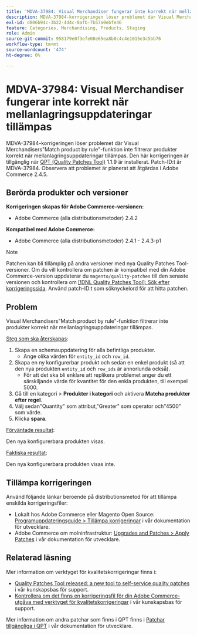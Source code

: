 ```yaml
---
title: 'MDVA-37984: Visual Merchandiser fungerar inte korrekt när mellanlagringsuppdateringar tillämpas'
description: MDVA-37984-korrigeringen löser problemet där Visual Merchandisers"Match product by rule"-funktion inte filtrerar produkter korrekt när mellanlagringsuppdateringar tillämpas. Den här korrigeringen är tillgänglig när [QPT-verktyget (Quality Patches Tool)](/help/announcements/adobe-commerce-announcements/magento-quality-patches-released-new-tool-to-self-serve-quality-patches.md) 1.1.9 är installerat. Patch-ID:t är MDVA-37984. Observera att problemet är planerat att åtgärdas i Adobe Commerce 2.4.5.
exl-id: d806b94c-3b22-4d4c-8afb-7b57a0ebfe46
feature: Categories, Merchandising, Products, Staging
role: Admin
source-git-commit: 958179e0f3efe08e65ea8b0c4c4e1015e3c5bb76
workflow-type: tm+mt
source-wordcount: '474'
ht-degree: 0%

---
```


# MDVA-37984: Visual Merchandiser fungerar inte korrekt när mellanlagringsuppdateringar tillämpas

MDVA-37984-korrigeringen löser problemet där Visual Merchandisers&quot;Match product by rule&quot;-funktion inte filtrerar produkter korrekt när mellanlagringsuppdateringar tillämpas. Den här korrigeringen är tillgänglig när [QPT (Quality Patches Tool)](/help/announcements/adobe-commerce-announcements/magento-quality-patches-released-new-tool-to-self-serve-quality-patches.md) 1.1.9 är installerat. Patch-ID:t är MDVA-37984. Observera att problemet är planerat att åtgärdas i Adobe Commerce 2.4.5.

## Berörda produkter och versioner

**Korrigeringen skapas för Adobe Commerce-versionen:**

* Adobe Commerce (alla distributionsmetoder) 2.4.2

**Kompatibel med Adobe Commerce:**

* Adobe Commerce (alla distributionsmetoder) 2.4.1 - 2.4.3-p1

>[!NOTE]
>
>Patchen kan bli tillämplig på andra versioner med nya Quality Patches Tool-versioner. Om du vill kontrollera om patchen är kompatibel med din Adobe Commerce-version uppdaterar du `magento/quality-patches` till den senaste versionen och kontrollera om [[!DNL Quality Patches Tool]: Sök efter korrigeringssida](https://devdocs.magento.com/quality-patches/tool.html#patch-grid). Använd patch-ID:t som söknyckelord för att hitta patchen.

## Problem

Visual Merchandisers&quot;Match product by rule&quot;-funktion filtrerar inte produkter korrekt när mellanlagringsuppdateringar tillämpas.

<u>Steg som ska återskapas</u>:

1. Skapa en schemauppdatering för alla befintliga produkter.
   * Ange olika värden för `entity_id` och `row_id`.
1. Skapa en ny konfigurerbar produkt och sedan en enkel produkt (så att den nya produkten `entity_id` och `row_ids` är annorlunda också).
   * För att det ska bli enklare att replikera problemet anger du ett särskiljande värde för kvantitet för den enkla produkten, till exempel 5000.
1. Gå till en kategori > **Produkter i kategori** och aktivera **Matcha produkter efter regel**.
1. Välj sedan&quot;Quantity&quot; som attribut,&quot;Greater&quot; som operator och&quot;4500&quot; som värde.
1. Klicka **spara**.

<u>Förväntade resultat</u>:

Den nya konfigurerbara produkten visas.

<u>Faktiska resultat</u>:

Den nya konfigurerbara produkten visas inte.

## Tillämpa korrigeringen

Använd följande länkar beroende på distributionsmetod för att tillämpa enskilda korrigeringsfiler:

* Lokalt hos Adobe Commerce eller Magento Open Source: [Programuppdateringsguide > Tillämpa korrigeringar](https://devdocs.magento.com/guides/v2.4/comp-mgr/patching/mqp.html) i vår dokumentation för utvecklare.
* Adobe Commerce om molninfrastruktur: [Upgrades and Patches > Apply Patches](https://devdocs.magento.com/cloud/project/project-patch.html) i vår dokumentation för utvecklare.

## Relaterad läsning

Mer information om verktyget för kvalitetskorrigeringar finns i:

* [Quality Patches Tool released: a new tool to self-service quality patches](/help/announcements/adobe-commerce-announcements/magento-quality-patches-released-new-tool-to-self-serve-quality-patches.md) i vår kunskapsbas för support.
* [Kontrollera om det finns en korrigeringsfil för din Adobe Commerce-utgåva med verktyget för kvalitetskorrigeringar](/help/support-tools/patches-available-in-qpt-tool/check-patch-for-magento-issue-with-magento-quality-patches.md) i vår kunskapsbas för support.

Mer information om andra patchar som finns i QPT finns i [Patchar tillgängliga i QPT](https://devdocs.magento.com/quality-patches/tool.html#patch-grid) i vår dokumentation för utvecklare.
